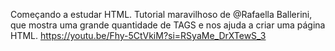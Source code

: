 Começando a estudar HTML.
Tutorial maravilhoso de @Rafaella Ballerini, que mostra uma grande quantidade de TAGS e nos ajuda a criar uma página HTML.
https://youtu.be/Fhy-5CtVkiM?si=RSyaMe_DrXTewS_3
